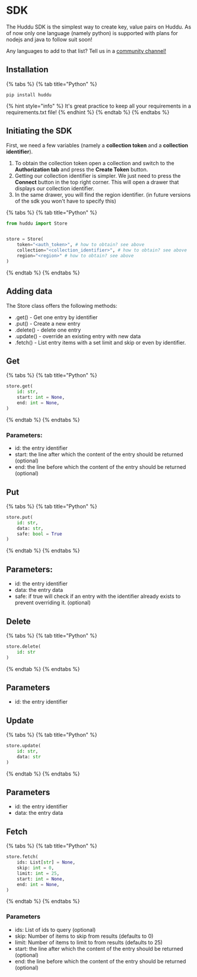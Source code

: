# SDK

The Huddu SDK is the simplest way to create key, value pairs on Huddu. As of now only one language (namely python) is supported with plans for nodejs and java to follow suit soon!

Any languages to add to that list? Tell us in a [community channel!](../other/community.md)

## Installation

{% tabs %}
{% tab title="Python" %}
```
pip install huddu
```

{% hint style="info" %}
It's great practice to keep all your requirements in a requirements.txt file!
{% endhint %}
{% endtab %}
{% endtabs %}

## Initiating the SDK

First, we need a few variables (namely a **collection token** and a **collection identifier**).

1. To obtain the collection token open a collection and switch to the **Authorization tab** and press the **Create Token** button.
2. Getting our collection identifier is simpler. We just need to press the **Connect** button in the top right corner. This will open a drawer that displays our collection identifier.
3. In the same drawer, you will find the region identifier. (in future versions of the sdk you won't have to specify this)

{% tabs %}
{% tab title="Python" %}
```python
from huddu import Store


store = Store(
    token="<auth_token>", # how to obtain? see above
    collection="<collection_identifier>", # how to obtain? see above
    region="<region>" # how to obtain? see above
)
```
{% endtab %}
{% endtabs %}

## Adding data

The Store class offers the following methods:

* .get() - Get one entry by identifier
* .put() - Create a new entry
* .delete() - delete one entry
* .update() - override an existing entry with new data
* .fetch() - List entry items with a set limit and skip or even by identifier.

## Get

{% tabs %}
{% tab title="Python" %}
```python
store.get(
    id: str,
    start: int = None,
    end: int = None,
)
```
{% endtab %}
{% endtabs %}

### Parameters:

* id: the entry identifier
* start: the line after which the content of the entry should be returned (optional)
* end: the line before which the content of the entry should be returned (optional)

## Put

{% tabs %}
{% tab title="Python" %}
```python
store.put(
    id: str,
    data: str, 
    safe: bool = True
)
```
{% endtab %}
{% endtabs %}

## Parameters:

* id: the entry identifier
* data: the entry data
* safe: if true will check if an entry with the identifier already exists to prevent overriding it. (optional)

## Delete

{% tabs %}
{% tab title="Python" %}
```python
store.delete(
    id: str
)
```
{% endtab %}
{% endtabs %}

## Parameters

* id: the entry identifier

## Update

{% tabs %}
{% tab title="Python" %}
```python
store.update(
    id: str,
    data: str
)
```
{% endtab %}
{% endtabs %}

## Parameters

* id: the entry identifier
* data: the entry data

## Fetch

{% tabs %}
{% tab title="Python" %}
```python
store.fetch(
    ids: List[str] = None,
    skip: int = 0,
    limit: int = 25,
    start: int = None,
    end: int = None,
)
```
{% endtab %}
{% endtabs %}

### Parameters

* ids: List of ids to query (optional)
* skip: Number of items to skip from results (defaults to 0)
* limit: Number of items to limit to from results (defaults to 25)
* start: the line after which the content of the entry should be returned (optional)
* end: the line before which the content of the entry should be returned (optional)
